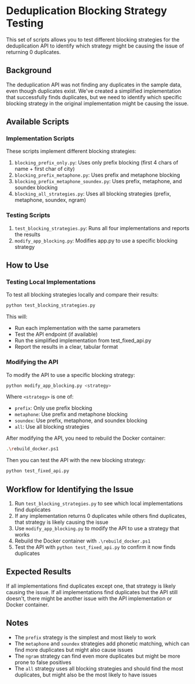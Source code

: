 # Deduplication Blocking Strategy Testing

This set of scripts allows you to test different blocking strategies for the deduplication API to identify which strategy might be causing the issue of returning 0 duplicates.

## Background

The deduplication API was not finding any duplicates in the sample data, even though duplicates exist. We've created a simplified implementation that successfully finds duplicates, but we need to identify which specific blocking strategy in the original implementation might be causing the issue.

## Available Scripts

### Implementation Scripts

These scripts implement different blocking strategies:

1. `blocking_prefix_only.py`: Uses only prefix blocking (first 4 chars of name + first char of city)
2. `blocking_prefix_metaphone.py`: Uses prefix and metaphone blocking
3. `blocking_prefix_metaphone_soundex.py`: Uses prefix, metaphone, and soundex blocking
4. `blocking_all_strategies.py`: Uses all blocking strategies (prefix, metaphone, soundex, ngram)

### Testing Scripts

1. `test_blocking_strategies.py`: Runs all four implementations and reports the results
2. `modify_app_blocking.py`: Modifies app.py to use a specific blocking strategy

## How to Use

### Testing Local Implementations

To test all blocking strategies locally and compare their results:

```bash
python test_blocking_strategies.py
```

This will:
- Run each implementation with the same parameters
- Test the API endpoint (if available)
- Run the simplified implementation from test_fixed_api.py
- Report the results in a clear, tabular format

### Modifying the API

To modify the API to use a specific blocking strategy:

```bash
python modify_app_blocking.py <strategy>
```

Where `<strategy>` is one of:
- `prefix`: Only use prefix blocking
- `metaphone`: Use prefix and metaphone blocking
- `soundex`: Use prefix, metaphone, and soundex blocking
- `all`: Use all blocking strategies

After modifying the API, you need to rebuild the Docker container:

```bash
.\rebuild_docker.ps1
```

Then you can test the API with the new blocking strategy:

```bash
python test_fixed_api.py
```

## Workflow for Identifying the Issue

1. Run `test_blocking_strategies.py` to see which local implementations find duplicates
2. If any implementation returns 0 duplicates while others find duplicates, that strategy is likely causing the issue
3. Use `modify_app_blocking.py` to modify the API to use a strategy that works
4. Rebuild the Docker container with `.\rebuild_docker.ps1`
5. Test the API with `python test_fixed_api.py` to confirm it now finds duplicates

## Expected Results

If all implementations find duplicates except one, that strategy is likely causing the issue. If all implementations find duplicates but the API still doesn't, there might be another issue with the API implementation or Docker container.

## Notes

- The `prefix` strategy is the simplest and most likely to work
- The `metaphone` and `soundex` strategies add phonetic matching, which can find more duplicates but might also cause issues
- The `ngram` strategy can find even more duplicates but might be more prone to false positives
- The `all` strategy uses all blocking strategies and should find the most duplicates, but might also be the most likely to have issues